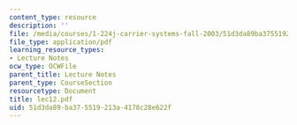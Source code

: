 ```yaml
---
content_type: resource
description: ''
file: /media/courses/1-224j-carrier-systems-fall-2003/51d3da89ba375519213a4178c28e622f_lec12.pdf
file_type: application/pdf
learning_resource_types:
- Lecture Notes
ocw_type: OCWFile
parent_title: Lecture Notes
parent_type: CourseSection
resourcetype: Document
title: lec12.pdf
uid: 51d3da89-ba37-5519-213a-4178c28e622f
---
```

